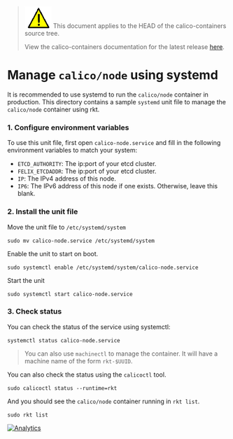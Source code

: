 <!--- master only -->
> ![warning](../../../images/warning.png) This document applies to the HEAD of the calico-containers source tree.
>
> View the calico-containers documentation for the latest release [here](https://github.com/projectcalico/calico-containers/blob/v0.19.0/index).
<!--- else
> You are viewing the calico-containers documentation for release **release**.
<!--- end of master only -->

# Manage `calico/node` using systemd

It is recommended to use systemd to run the `calico/node` container in production.  This directory contains a sample `systemd` unit file to manage the `calico/node` container using rkt.

### 1. Configure environment variables
To use this unit file,  first open `calico-node.service` and fill in the following environment variables to match your system:

- `ETCD_AUTHORITY`: The ip:port of your etcd cluster.
- `FELIX_ETCDADDR`: The ip:port of your etcd cluster.
- `IP`: The IPv4 address of this node.
- `IP6`: The IPv6 address of this node if one exists.  Otherwise, leave this blank.

### 2. Install the unit file

Move the unit file to `/etc/systemd/system`

```
sudo mv calico-node.service /etc/systemd/system
```

Enable the unit to start on boot.

```
sudo systemctl enable /etc/systemd/system/calico-node.service
```

Start the unit

```
sudo systemctl start calico-node.service
```

### 3. Check status
You can check the status of the service using systemctl:

```
systemctl status calico-node.service
```
> You can also use `machinectl` to manage the container.  It will have a machine name of the form `rkt-$UUID`.

You can also check the status using the `calicoctl` tool.

```
sudo calicoctl status --runtime=rkt
```

And you should see the `calico/node` container running in `rkt list`.
```
sudo rkt list
```

[![Analytics](https://calico-ga-beacon.appspot.com/UA-52125893-3/calico-containers/docs/cni/rkt/systemd/index?pixel)](https://github.com/igrigorik/ga-beacon)
